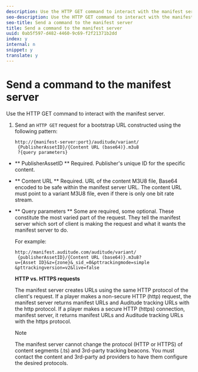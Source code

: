 ```yaml
---
description: Use the HTTP GET command to interact with the manifest server.
seo-description: Use the HTTP GET command to interact with the manifest server.
seo-title: Send a command to the manifest server
title: Send a command to the manifest server
uuid: 0ab5f597-d482-4460-9c69-f2f21371b2dd
index: y
internal: n
snippet: y
translate: y
---
```


# Send a command to the manifest server

Use the HTTP GET command to interact with the manifest server.


1. Send an `HTTP GET` request for a bootstrap URL constructed using the following pattern:

   ```
   http://{manifest-server:port}/auditude/variant/
    {PublisherAssetID}/{Content URL (base64)}.m3u8
    ?{query parameters}
   ```

* ** PublisherAssetID ** Required. Publisher's unique ID for the specific content. 

* ** Content URL ** Required. URL of the content M3U8 file, Base64 encoded to be safe within the manifest server URL. The content URL must point to a variant M3U8 file, even if there is only one bit rate stream. 

* ** Query parameters ** Some are required, some optional. These constitute the most varied part of the request. They tell the manifest server which sort of client is making the request and what it wants the manifest server to do. 



   For example: 

   ```
   http://manifest.auditude.com/auditude/variant/
    {publisherAssetID}/{Content URL (base64)}.m3u8?
   u={Asset ID}&z={zone}&_sid_=0&pttrackingmode=simple
   &pttrackingversion=v2&live=false
   ```


   **HTTP vs. HTTPS requests** 

   The manifest server creates URLs using the same HTTP protocol of the client's request. If a player makes a non-secure HTTP (http) request, the manifest server returns manifest URLs and Auditude tracking URLs with the http protocol. If a player makes a secure HTTP (https) connection, manifest server, it returns manifest URLs and Auditude tracking URLs with the https protocol. 
   >[!NOTE]
   >
   >The manifest server cannot change the protocol (HTTP or HTTPS) of content segments (.ts) and 3rd-party tracking beacons. You must contact the content and 3rd-party ad providers to have them configure the desired protocols.


